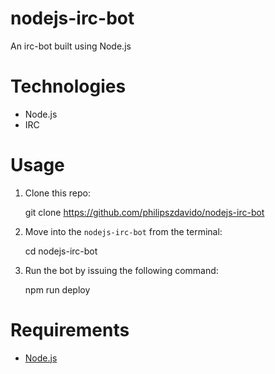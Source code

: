 # nodejs-irc-bot
An irc-bot built using Node.js

# Technologies
* Node.js
* IRC

# Usage

1. Clone this repo:

    git clone https://github.com/philipszdavido/nodejs-irc-bot

1. Move into the `nodejs-irc-bot` from the terminal:

    cd nodejs-irc-bot

1. Run the bot by issuing the following command:

    npm run deploy

# Requirements

* [Node.js](https://nodejs.org)
